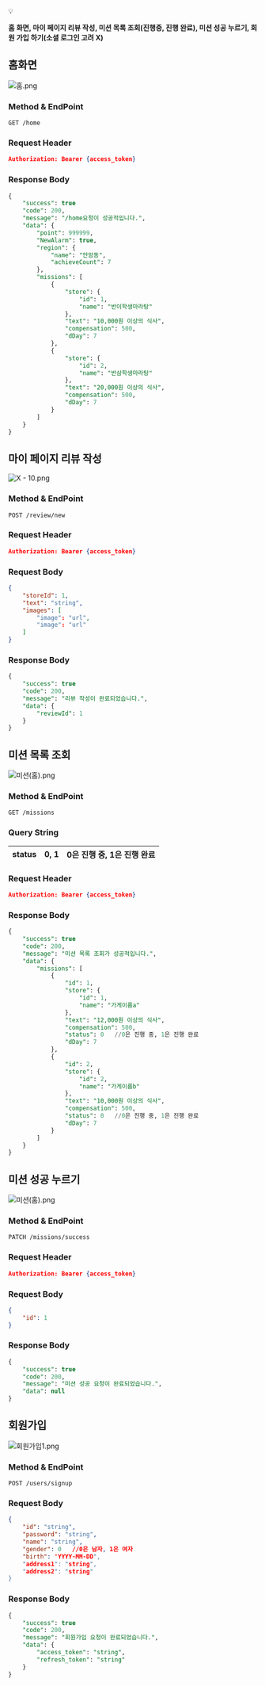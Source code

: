 <aside>
💡

**홈 화면, 마이 페이지 리뷰 작성, 미션 목록 조회(진행중, 진행 완료), 미션 성공 누르기,
회원 가입 하기(소셜 로그인 고려 X)**

</aside>

## 홈화면

![홈.png](attachment:93e47c50-9303-4950-a3f0-67da73339081:홈.png)

### Method & EndPoint

`GET /home`

### Request Header

```json
Authorization: Bearer {access_token}
```

### Response Body

```sql
{
	"success": true
	"code": 200,
	"message": "/home요청이 성공적입니다.",
	"data": {
		"point": 999999,
		"NewAlarm": true,
		"region": {
			"name": "안암동",
			"achieveCount": 7
		},
		"missions": [
			{
				"store": {
					"id": 1,
					"name": "반이학생마라탕"
				},
				"text": "10,000원 이상의 식사",
				"compensation": 500,
				"dDay": 7
			},
			{
				"store": {
					"id": 2,
					"name": "반삼학생마라탕"
				},
				"text": "20,000원 이상의 식사",
				"compensation": 500,
				"dDay": 7
			}
		]
	}
}
```

## 마이 페이지 리뷰 작성

![X - 10.png](attachment:dd86057b-8044-4997-a047-d7597faf9e14:X_-_10.png)

### Method & EndPoint

`POST /review/new`

### Request Header

```json
Authorization: Bearer {access_token}
```

### Request Body

```json
{
	"storeId": 1,
	"text": "string",
	"images": [
		"image": "url",
		"image": "url"
	]
}
```

### Response Body

```sql
{
	"success": true
	"code": 200,
	"message": "리뷰 작성이 완료되었습니다.",
	"data": {
		"reviewId": 1
	}
}
```

## 미션 목록 조회

![미션(홈).png](attachment:c3743b37-4301-4848-8cad-e7be9507d85a:미션(홈).png)

### Method & EndPoint

`GET /missions`

### Query String

| status | 0, 1 | 0은 진행 중, 1은 진행 완료 |
| --- | --- | --- |

### Request Header

```json
Authorization: Bearer {access_token}
```

### Response Body

```sql
{
	"success": true
	"code": 200,
	"message": "미션 목록 조회가 성공적입니다.",
	"data": {
		"missions": [
			{
				"id": 1,
				"store": {
					"id": 1,
					"name": "가게이름a"
				},
				"text": "12,000원 이상의 식사",
				"compensation": 500,
				"status": 0   //0은 진행 중, 1은 진행 완료
				"dDay": 7
			},
			{
				"id": 2,
				"store": {
					"id": 2,
					"name": "가게이름b"
				},
				"text": "10,000원 이상의 식사",
				"compensation": 500,
				"status": 0   //0은 진행 중, 1은 진행 완료
				"dDay": 7
			}
		]
	}
}
```

## 미션 성공 누르기

![미션(홈).png](attachment:032d5e06-abb4-4ccf-b6f1-1658c1e2a34c:미션(홈).png)

### Method & EndPoint

`PATCH /missions/success`

### Request Header

```json
Authorization: Bearer {access_token}
```

### Request Body

```json
{
	"id": 1
}
```

### Response Body

```sql
{
	"success": true
	"code": 200,
	"message": "미션 성공 요청이 완료되었습니다.",
	"data": null
}
```

## 회원가입

![회원가입1.png](attachment:d6586c93-067f-481b-bf7b-13a6b9b9f757:회원가입1.png)

### Method & EndPoint

`POST /users/signup`

### Request Body

```json
{
	"id": "string",
	"password": "string",
	"name": "string",
	"gender": 0   //0은 남자, 1은 여자
	"birth": 'YYYY-MM-DD",
	"address1": "string",
	"address2": "string"
}
```

### Response Body

```sql
{
	"success": true
	"code": 200,
	"message": "회원가입 요청이 완료되었습니다.",
	"data": {
		"access_token": "string",
		"refresh_token": "string"
	}
}
```